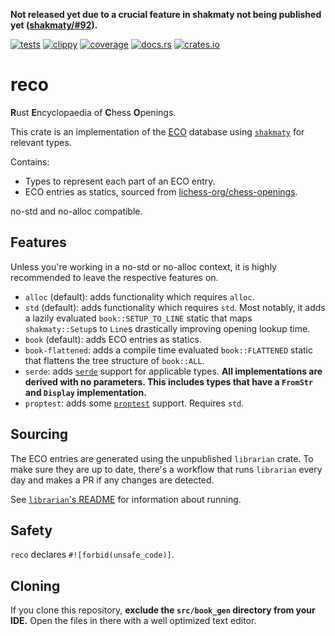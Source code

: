 **Not released yet due to a crucial feature in shakmaty not being published yet ([shakmaty/#92](https://github.com/niklasf/shakmaty/pull/92)).**

[![tests](https://img.shields.io/github/actions/workflow/status/tigerros/reco/test.yml?label=tests)](https://github.com/tigerros/reco/actions/workflows/test.yml)
[![clippy](https://img.shields.io/github/actions/workflow/status/tigerros/reco/clippy.yml?label=clippy)](https://github.com/tigerros/reco/actions/workflows/clippy.yml)
[![coverage](https://img.shields.io/codecov/c/gh/tigerros/reco)](https://app.codecov.io/gh/tigerros/reco/)
[![docs.rs](https://img.shields.io/docsrs/reco?logo=docs.rs&label=docs.rs)](https://docs.rs/reco/)
[![crates.io](https://img.shields.io/crates/v/reco?logo=rust)](https://crates.io/crates/reco)

# reco
**R**ust **E**ncyclopaedia of **C**hess **O**penings.

This crate is an implementation of the [ECO](https://en.wikipedia.org/wiki/Encyclopaedia_of_Chess_Openings) database using [`shakmaty`](https://crates.io/crates/shakmaty) for relevant types.

Contains:
- Types to represent each part of an ECO entry.
- ECO entries as statics, sourced from [lichess-org/chess-openings](https://github.com/lichess-org/chess-openings).

no-std and no-alloc compatible.

## Features
Unless you're working in a no-std or no-alloc context, it is highly recommended to leave the respective features on.
- `alloc` (default): adds functionality which requires `alloc`.
- `std` (default): adds functionality which requires `std`. Most notably, it adds a lazily evaluated `book::SETUP_TO_LINE` static that maps `shakmaty::Setup`s to `Line`s drastically improving opening lookup time.
- `book` (default): adds ECO entries as statics.
- `book-flattened`: adds a compile time evaluated `book::FLATTENED` static that flattens the tree structure of `book::ALL`.
- `serde`: adds [`serde`](https://crates.io/crates/serde) support for applicable types. **All implementations are derived with no parameters. This includes types that have a `FromStr` and `Display` implementation.**
- `proptest`: adds some [`proptest`](https://crates.io/crates/proptest) support. Requires `std`.

## Sourcing
The ECO entries are generated using the unpublished `librarian` crate.
To make sure they are up to date, there's a workflow that runs `librarian` every day and makes a PR if any changes are detected.

See [`librarian`'s README](https://github.com/tigerros/reco/blob/master/librarian/README.md) for information about running.

## Safety
`reco` declares `#![forbid(unsafe_code)]`.

## Cloning
If you clone this repository, **exclude the `src/book_gen` directory from your IDE.**
Open the files in there with a well optimized text editor.